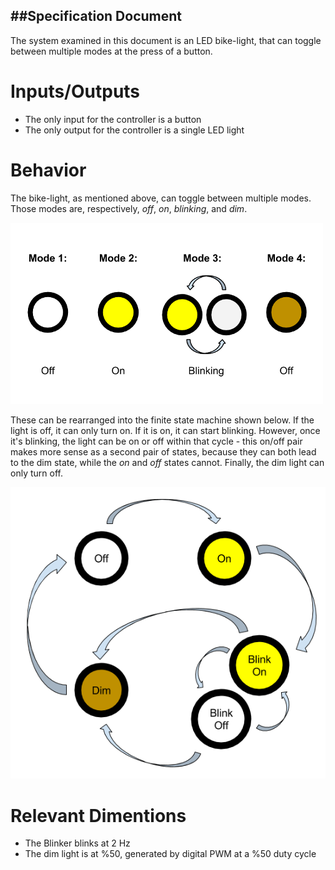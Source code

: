 ##Specification Document
---

The system examined in this document is an LED bike-light, that can toggle between multiple modes at the press of a button.

# Inputs/Outputs

- The only input for the controller is a button
- The only output for the controller is a single LED light

# Behavior

The bike-light, as mentioned above, can toggle between multiple modes. Those modes are, respectively, *off*, *on*, *blinking*, and *dim*.

![The modes, illustrated](./Light-States.png)

These can be rearranged into the finite state machine shown below. If the light is off, it can only turn on. If it is on, it can start blinking. However, once it's blinking, the light can be on or off within that cycle - this on/off pair makes more sense as a second pair of states, because they can both lead to the dim state, while the *on* and *off* states cannot. Finally, the dim light can only turn off.

![The modes, illustrated](./Finite-State-Machine.png)

# Relevant Dimentions

- The Blinker blinks at 2 Hz
- The dim light is at %50, generated by digital PWM at a %50 duty cycle


